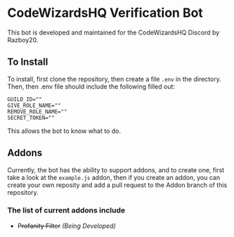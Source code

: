 # CodeWizardsHQ Verification Bot

This bot is developed and maintained for the CodeWizardsHQ Discord by Razboy20.  

## To Install

To install, first clone the repository, then create a file `.env` in the directory. Then, then .env file should include the following filled out:

```pf
GUILD_ID=""
GIVE_ROLE_NAME=""
REMOVE_ROLE_NAME=""
SECRET_TOKEN=""
```

This allows the bot to know what to do.

## Addons

Currently, the bot has the ability to support addons, and to create one, first take a look at the `example.js` addon, then if you create an addon, you can create your own reposity and add a pull request to the Addon branch of this repository.

### The list of current addons include

- ~~Profanity Filter~~ *(Being Developed)*
